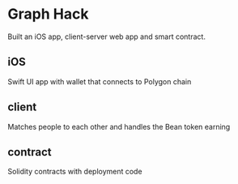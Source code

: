 # Graph Hack

Built an iOS app, client-server web app and smart contract.

## iOS
Swift UI app with wallet that connects to Polygon chain


## client
Matches people to each other and handles the Bean token earning

## contract
Solidity contracts with deployment code
